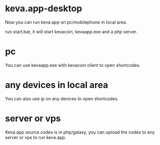 # keva.app-desktop

Now you can run keva.app on pc/mobilephone in local area.

run start.bat, it will start kevacoin, kevaapp.exe and a php server.

# pc

You can use kevaapp.exe with kevacoin client to open shortcodes.

# any devices in local area

You can also use ip on any devices to open shortcodes.

# server or vps

Keva.app source codes is in php/galaxy, you can upload the codes to any server or vps to run keva.app.
